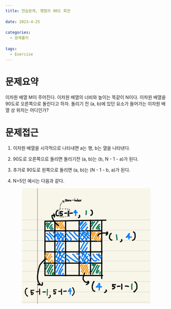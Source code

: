 ```yaml
---
title: 연습문제, 행렬의 90도 회전

date: 2023-4-25

categories:
  - 문제풀이

tags:
  - Exercise
---
```


# 문제요약
이차원 배열 M이 주어진다. 이차원 배열의 너비와 높이는 똑같이 N이다. 이차원 배열을 90도로 오른쪽으로 돌린다고 하자. 돌리기 전 (a, b)에 있던 요소가 들어가는 이차원 배열 상 위치는 어디인가?

# 문제접근

1. 이차원 배열을 시각적으로 나타내면 a는 행, b는 열을 나타낸다. 

2. 90도로 오른쪽으로 돌리면 돌리기전 (a, b)는 (b, N - 1 - a)가 된다. 

3. 추가로 90도로 왼쪽으로 돌리면 (a, b)는 (N - 1 - b, a)가 된다. 

4. N=5인 예시는 다음과 같다.

<div style="text-align: center;">
    <img src="/assets/img/matrix-rotate.jpeg" alt="matrix-rotate" width="400"/>
</div>